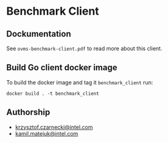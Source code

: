 # Benchmark Client

## Dockumentation

See `ovms-benchmark-client.pdf` to read more about this client.

## Build Go client docker image

To build the docker image and tag it `benchmark_client` run:
```
docker build . -t benchmark_client
```

## Authorship

* krzysztof.czarnecki@intel.com
* kamil.matejuk@intel.com
